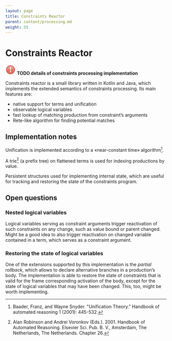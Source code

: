 ```yaml
---
layout: page
title: Constraints Reactor
parent: content/processing.md
weight: 55
---
```

# Constraints Reactor

 ![](img/errorDialog.png) **TODO details of constraints processing implementation**

Constraints reactor is a small library written in Kotlin and Java, which implements the extended semantics of constraints processing. Its main features are:
    
- native support for terms and unification
- observable logical variables
- fast lookup of matching production from constraint’s arguments
- Rete-like algorithm for finding potential matches
    
## Implementation notes

Unification is implemented according to a «near-constant time» algorithm[^uni]. 

A trie[^trie] (a prefix tree) on flattened terms is used for indexing productions by value. 

Persistent structures used for implementing internal state, which are useful for tracking and restoring the state of the constraints program.

## Open questions

### Nested logical variables

Logical variables serving as constraint arguments trigger reactivation of such constraints on any change, such as value bound or parent changed. Might be a good idea to also trigger reactivation on changed variable contained in a term, which serves as a constraint argument.

### Restoring the state of logical variables

One of the extensions supported by this implementation is the *partial rollback*, which allows to declare alternative branches in a production’s body. The implementation is able to restore the state of constraints that is valid for the frame corresponding activation of the body, except for the state of logical variables that may have been changed. This, too, might be worth implementing.

[^uni]: Baader, Franz, and Wayne Snyder. "Unification Theory." Handbook of automated reasoning 1 (2001): 445-532.
[^trie]: Alan Robinson and Andrei Voronkov (Eds.). 2001. Handbook of Automated Reasoning. Elsevier Sci. Pub. B. V., Amsterdam, The Netherlands, The Netherlands. Chapter 26.